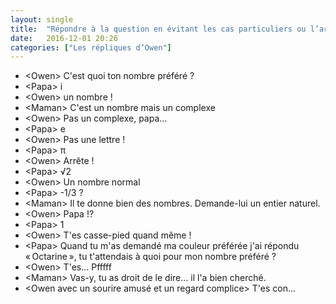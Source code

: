 ```yaml
---
layout: single
title:  "Répondre à la question en évitant les cas particuliers ou l’art de torturer psychologiquement un enfant"
date:   2016-12-01 20:26
categories: ["Les répliques d’Owen"]
---
```


-   \<Owen\> C'est quoi ton nombre préféré ?
-   \<Papa\> i
-   \<Owen\> un nombre !
-   \<Maman\> C'est un nombre mais un complexe
-   \<Owen\> Pas un complexe, papa…
-   \<Papa\> e
-   \<Owen\> Pas une lettre !
-   \<Papa\> π
-   \<Owen\> Arrête !
-   \<Papa\> √2
-   \<Owen\> Un nombre normal
-   \<Papa\> -1/3 ?
-   \<Maman\> Il te donne bien des nombres. Demande-lui un entier naturel.
-   \<Owen\> Papa !?
-   \<Papa\> 1
-   \<Owen\> T'es casse-pied quand même !
-   \<Papa\> Quand tu m'as demandé ma couleur préférée j'ai répondu « Octarine », tu t'attendais à quoi pour mon nombre préféré ?
-   \<Owen\> T'es... Pfffff
-   \<Maman\> Vas-y, tu as droit de le dire… il l'a bien cherché.
-   \<Owen avec un sourire amusé et un regard complice\> T'es con…
